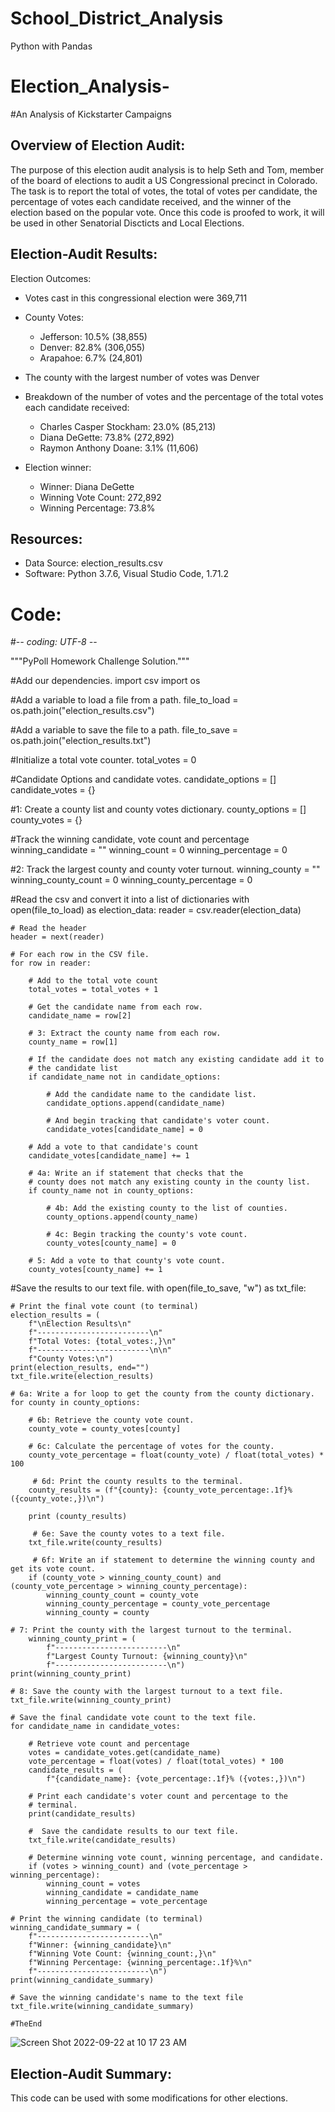 # School_District_Analysis
Python with Pandas



# Election_Analysis-

#An Analysis of Kickstarter Campaigns

## Overview of Election Audit: 

The purpose of this election audit analysis is to help Seth and Tom, member of the board of elections to audit a US Congressional precinct in Colorado. The task is to report the total of votes, the total of votes per candidate, the percentage of votes each candidate received, and the winner of the election based on the popular vote. Once this code is proofed to work, it will be used in other Senatorial Discticts and Local Elections. 

## Election-Audit Results: 

Election Outcomes:

- Votes cast in this congressional election were 369,711

- County Votes:

  - Jefferson: 10.5% (38,855)
  - Denver: 82.8% (306,055)
  - Arapahoe: 6.7% (24,801)

- The county with the largest number of votes was Denver

- Breakdown of the number of votes and the percentage of the total votes each candidate received:

  - Charles Casper Stockham: 23.0% (85,213)
  - Diana DeGette: 73.8% (272,892)
  - Raymon Anthony Doane: 3.1% (11,606)
  
- Election winner:

  - Winner: Diana DeGette
  - Winning Vote Count: 272,892
  - Winning Percentage: 73.8%

## Resources:

- Data Source: election_results.csv
- Software: Python 3.7.6, Visual Studio Code, 1.71.2

# Code:

#-*- coding: UTF-8 -*-

"""PyPoll Homework Challenge Solution."""

#Add our dependencies.
import csv
import os

#Add a variable to load a file from a path.
file_to_load = os.path.join("election_results.csv")

#Add a variable to save the file to a path.
file_to_save = os.path.join("election_results.txt")

#Initialize a total vote counter.
total_votes = 0

#Candidate Options and candidate votes.
candidate_options = []
candidate_votes = {}

#1: Create a county list and county votes dictionary.
county_options = []
county_votes = {}

#Track the winning candidate, vote count and percentage
winning_candidate = ""
winning_count = 0
winning_percentage = 0

#2: Track the largest county and county voter turnout.
winning_county = ""
winning_county_count = 0
winning_county_percentage = 0

#Read the csv and convert it into a list of dictionaries
with open(file_to_load) as election_data:
    reader = csv.reader(election_data)
    
    # Read the header
    header = next(reader)

    # For each row in the CSV file.
    for row in reader:

        # Add to the total vote count
        total_votes = total_votes + 1

        # Get the candidate name from each row.
        candidate_name = row[2]

        # 3: Extract the county name from each row.
        county_name = row[1]

        # If the candidate does not match any existing candidate add it to
        # the candidate list
        if candidate_name not in candidate_options:

            # Add the candidate name to the candidate list.
            candidate_options.append(candidate_name)

            # And begin tracking that candidate's voter count.
            candidate_votes[candidate_name] = 0

        # Add a vote to that candidate's count
        candidate_votes[candidate_name] += 1

        # 4a: Write an if statement that checks that the
        # county does not match any existing county in the county list.
        if county_name not in county_options:

            # 4b: Add the existing county to the list of counties.
            county_options.append(county_name)

            # 4c: Begin tracking the county's vote count.
            county_votes[county_name] = 0

        # 5: Add a vote to that county's vote count.
        county_votes[county_name] += 1

#Save the results to our text file.
with open(file_to_save, "w") as txt_file:

    # Print the final vote count (to terminal)
    election_results = (
        f"\nElection Results\n"
        f"-------------------------\n"
        f"Total Votes: {total_votes:,}\n"
        f"-------------------------\n\n"
        f"County Votes:\n")
    print(election_results, end="")
    txt_file.write(election_results)

    # 6a: Write a for loop to get the county from the county dictionary.
    for county in county_options:

        # 6b: Retrieve the county vote count.
        county_vote = county_votes[county]

        # 6c: Calculate the percentage of votes for the county.
        county_vote_percentage = float(county_vote) / float(total_votes) * 100

         # 6d: Print the county results to the terminal.
        county_results = (f"{county}: {county_vote_percentage:.1f}% ({county_vote:,})\n")

        print (county_results)

         # 6e: Save the county votes to a text file.
        txt_file.write(county_results)

         # 6f: Write an if statement to determine the winning county and get its vote count.
        if (county_vote > winning_county_count) and (county_vote_percentage > winning_county_percentage):
            winning_county_count = county_vote
            winning_county_percentage = county_vote_percentage
            winning_county = county

    # 7: Print the county with the largest turnout to the terminal.
        winning_county_print = (
            f"-------------------------\n"
            f"Largest County Turnout: {winning_county}\n"
            f"-------------------------\n")
    print(winning_county_print)

    # 8: Save the county with the largest turnout to a text file.
    txt_file.write(winning_county_print)

    # Save the final candidate vote count to the text file.
    for candidate_name in candidate_votes:

        # Retrieve vote count and percentage
        votes = candidate_votes.get(candidate_name)
        vote_percentage = float(votes) / float(total_votes) * 100
        candidate_results = (
            f"{candidate_name}: {vote_percentage:.1f}% ({votes:,})\n")

        # Print each candidate's voter count and percentage to the
        # terminal.
        print(candidate_results)
	
        #  Save the candidate results to our text file.
        txt_file.write(candidate_results)

        # Determine winning vote count, winning percentage, and candidate.
        if (votes > winning_count) and (vote_percentage > winning_percentage):
            winning_count = votes
            winning_candidate = candidate_name
            winning_percentage = vote_percentage

    # Print the winning candidate (to terminal)
    winning_candidate_summary = (
        f"-------------------------\n"
        f"Winner: {winning_candidate}\n"
        f"Winning Vote Count: {winning_count:,}\n"
        f"Winning Percentage: {winning_percentage:.1f}%\n"
        f"-------------------------\n")
    print(winning_candidate_summary)

    # Save the winning candidate's name to the text file
    txt_file.write(winning_candidate_summary)

    #TheEnd
        
![Screen Shot 2022-09-22 at 10 17 23 AM](https://user-images.githubusercontent.com/111101012/191810887-ec6f24a6-0972-4ea7-b2df-3c30d2ef82aa.png)

## Election-Audit Summary: 

This code can be used with some modifications for other elections. 

